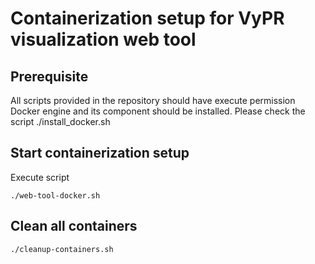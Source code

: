 # Containerization setup for VyPR visualization web tool

## Prerequisite
All scripts provided in the repository should have execute permission
Docker engine and its component should be installed. Please check the script ./install_docker.sh

## Start containerization setup
Execute script
```
./web-tool-docker.sh
```

## Clean all containers
```
./cleanup-containers.sh
```
